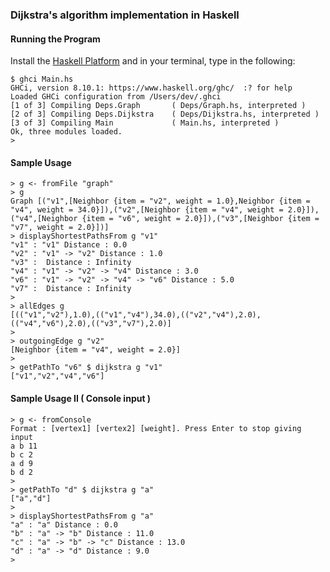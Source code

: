 ### Dijkstra's algorithm implementation in Haskell

#### Running the Program
Install the [Haskell Platform](https://www.haskell.org/platform/) and in your terminal, type in the following:
```
$ ghci Main.hs
GHCi, version 8.10.1: https://www.haskell.org/ghc/  :? for help
Loaded GHCi configuration from /Users/dev/.ghci
[1 of 3] Compiling Deps.Graph       ( Deps/Graph.hs, interpreted )
[2 of 3] Compiling Deps.Dijkstra    ( Deps/Dijkstra.hs, interpreted )
[3 of 3] Compiling Main             ( Main.hs, interpreted )
Ok, three modules loaded.
>
```

#### Sample Usage
```
> g <- fromFile "graph"
> g
Graph [("v1",[Neighbor {item = "v2", weight = 1.0},Neighbor {item = "v4", weight = 34.0}]),("v2",[Neighbor {item = "v4", weight = 2.0}]),("v4",[Neighbor {item = "v6", weight = 2.0}]),("v3",[Neighbor {item = "v7", weight = 2.0}])]
> displayShortestPathsFrom g "v1"
"v1" : "v1" Distance : 0.0
"v2" : "v1" -> "v2" Distance : 1.0
"v3" :  Distance : Infinity
"v4" : "v1" -> "v2" -> "v4" Distance : 3.0
"v6" : "v1" -> "v2" -> "v4" -> "v6" Distance : 5.0
"v7" :  Distance : Infinity
> 
> allEdges g
[(("v1","v2"),1.0),(("v1","v4"),34.0),(("v2","v4"),2.0),(("v4","v6"),2.0),(("v3","v7"),2.0)]
> 
> outgoingEdge g "v2"
[Neighbor {item = "v4", weight = 2.0}]
> 
> getPathTo "v6" $ dijkstra g "v1"
["v1","v2","v4","v6"]
```

#### Sample Usage II ( Console input )

```
> g <- fromConsole
Format : [vertex1] [vertex2] [weight]. Press Enter to stop giving input
a b 11
b c 2
a d 9
b d 2
>
> getPathTo "d" $ dijkstra g "a"
["a","d"]
>
> displayShortestPathsFrom g "a"
"a" : "a" Distance : 0.0
"b" : "a" -> "b" Distance : 11.0
"c" : "a" -> "b" -> "c" Distance : 13.0
"d" : "a" -> "d" Distance : 9.0
> 
```